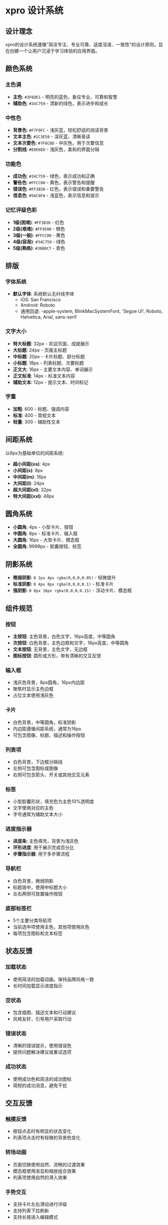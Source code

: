# xpro 设计系统

## 设计理念

xpro的设计系统遵循"简洁专注、专业可靠、适度活泼、一致性"的设计原则，旨在创建一个让用户沉浸于学习体验的应用界面。

## 颜色系统

### 主色调
- **主色**: `#3F6DE1` - 明亮的蓝色，象征专业、可靠和智慧
- **辅助色**: `#34C759` - 清新的绿色，表示进步和成长

### 中性色
- **背景色**: `#F7F9FC` - 浅灰蓝，轻松舒适的阅读背景
- **文本主色**: `#2C3E50` - 深灰蓝，清晰易读
- **文本次要色**: `#7F8C8D` - 中灰色，用于次要信息
- **分割线**: `#E0E6ED` - 浅灰色，柔和的界面分隔

### 功能色
- **成功色**: `#34C759` - 绿色，表示成功和正确
- **警告色**: `#FFCC00` - 黄色，表示警告和提醒
- **错误色**: `#FF3B30` - 红色，表示错误和重要警告
- **信息色**: `#5AC8FA` - 浅蓝色，表示信息和提示

### 记忆评级色彩
- **1级(困难)**: `#FF3B30` - 红色
- **2级(艰难)**: `#FF9500` - 橙色
- **3级(一般)**: `#FFCC00` - 黄色
- **4级(容易)**: `#34C759` - 绿色
- **5级(熟练)**: `#30B0C7` - 青色

## 排版

### 字体系统
- **默认字体**: 系统默认无衬线字体
  - iOS: San Francisco
  - Android: Roboto
  - 通用回退: -apple-system, BlinkMacSystemFont, 'Segoe UI', Roboto, Helvetica, Arial, sans-serif

### 文字大小
- **特大标题**: 32px - 欢迎页面、成就展示
- **大标题**: 24px - 页面主标题
- **中标题**: 20px - 卡片标题、部分标题
- **小标题**: 18px - 列表标题、次要标题
- **正文大**: 16px - 主要文本内容、单词展示
- **正文标准**: 14px - 标准文本内容
- **辅助文本**: 12px - 提示文本、时间标记

### 字重
- **加粗**: 600 - 标题、强调内容
- **标准**: 400 - 常规文本
- **轻量**: 300 - 辅助性文本

## 间距系统

以8px为基础单位的间距系统:
- **超小间距(xs)**: 4px
- **小间距(s)**: 8px
- **中间距(m)**: 16px
- **大间距(l)**: 24px
- **超大间距(xl)**: 32px
- **特大间距(xxl)**: 48px

## 圆角系统
- **小圆角**: 4px - 小型卡片、按钮
- **中圆角**: 8px - 标准卡片、输入框
- **大圆角**: 16px - 大型卡片、模态框
- **全圆角**: 9999px - 胶囊按钮、标签

## 阴影系统
- **微弱阴影**: `0 2px 4px rgba(0,0,0,0.05)` - 轻微提升
- **标准阴影**: `0 4px 8px rgba(0,0,0,0.1)` - 标准卡片
- **强阴影**: `0 8px 16px rgba(0,0,0,0.15)` - 浮动卡片、模态框

## 组件规范

### 按钮
- **主按钮**: 主色背景，白色文字，16px高度，中等圆角
- **次按钮**: 白色背景，主色边框和文字，16px高度，中等圆角
- **文本按钮**: 无背景，主色文字，无边框
- **图标按钮**: 圆形或方形，带有清晰的交互反馈

### 输入框
- 浅灰色背景，8px圆角，16px内边距
- 聚焦时显示主色边框
- 占位文本使用浅灰色

### 卡片
- 白色背景，中等圆角，标准阴影
- 内边距遵循间距系统，通常为16px
- 可包含图像、标题、描述和操作按钮

### 列表项
- 白色背景，下边框分隔线
- 左侧可包含图标或图像
- 右侧可包含箭头、开关或其他交互元素

### 标签
- 小型胶囊形状，填充色为主色10%透明度
- 文字使用对应的主色
- 字号通常为辅助文本大小

### 进度指示器
- **进度条**: 主色填充，背景为浅灰色
- **环形进度**: 用于展示完成百分比
- **步骤指示器**: 用于多步骤流程

### 导航栏
- 白色背景，微弱阴影
- 标题居中，使用中标题大小
- 左右两侧可放置操作按钮

### 底部标签栏
- 5个主要分类导航项
- 当前选中项使用主色，其他项使用灰色
- 每项包含图标和文本标签

## 状态反馈

### 加载状态
- 使用简洁的加载动画，保持品牌风格一致
- 长时间加载显示进度指示

### 空状态
- 包含插图、描述文本和行动建议
- 风格友好，引导用户采取行动

### 错误状态
- 清晰的错误提示，使用错误色
- 提供问题解决建议或重试选项

### 成功状态
- 使用成功色和简洁的成功图标
- 简短的成功消息，避免干扰

## 交互反馈

### 触摸反馈
- 按钮点击时有明显的状态变化
- 列表项点击时有轻微的背景色变化

### 转场动画
- 页面切换使用自然、流畅的过渡效果
- 模态框使用渐显和缩放组合效果
- 列表项使用自然的滑入效果

### 手势交互
- 支持卡片左右滑动进行评级
- 支持列表下拉刷新
- 支持长按进入编辑模式 